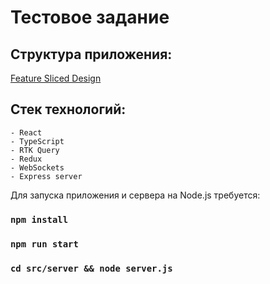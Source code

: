 # Тестовое задание

## Структура приложения:

[Feature Sliced Design](https://feature-sliced.design/)

## Стек технологий:
    - React
    - TypeScript
    - RTK Query
    - Redux
    - WebSockets
    - Express server

Для запуска приложения и сервера на Node.js требуется:

### `npm install`

### `npm run start`
### `cd src/server && node server.js`


